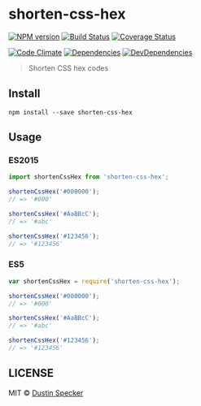 # shorten-css-hex
[![NPM version](https://badge.fury.io/js/shorten-css-hex.svg)](https://badge.fury.io/js/shorten-css-hex) [![Build Status](https://travis-ci.org/dustinspecker/shorten-css-hex.svg)](https://travis-ci.org/dustinspecker/shorten-css-hex) [![Coverage Status](https://img.shields.io/coveralls/dustinspecker/shorten-css-hex.svg)](https://coveralls.io/r/dustinspecker/shorten-css-hex?branch=master)

[![Code Climate](https://codeclimate.com/github/dustinspecker/shorten-css-hex/badges/gpa.svg)](https://codeclimate.com/github/dustinspecker/shorten-css-hex) [![Dependencies](https://david-dm.org/dustinspecker/shorten-css-hex.svg)](https://david-dm.org/dustinspecker/shorten-css-hex/#info=dependencies&view=table) [![DevDependencies](https://david-dm.org/dustinspecker/shorten-css-hex/dev-status.svg)](https://david-dm.org/dustinspecker/shorten-css-hex/#info=devDependencies&view=table)

> Shorten CSS hex codes

## Install
```
npm install --save shorten-css-hex
```

## Usage
### ES2015
```javascript
import shortenCssHex from 'shorten-css-hex';

shortenCssHex('#000000');
// => '#000'

shortenCssHex('#AaBBcC');
// => '#abc'

shortenCssHex('#123456');
// => '#123456'
```

### ES5
```javascript
var shortenCssHex = require('shorten-css-hex');

shortenCssHex('#000000');
// => '#000'

shortenCssHex('#AaBBcC');
// => '#abc'

shortenCssHex('#123456');
// => '#123456'
```

## LICENSE
MIT © [Dustin Specker](https://github.com/dustinspecker)